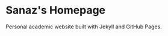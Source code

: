 # Sanaz's Homepage

Personal academic website built with Jekyll and GitHub Pages.

<!-- Rebuild trigger: Layout improvements for Portfolio and Teaching pages -->
